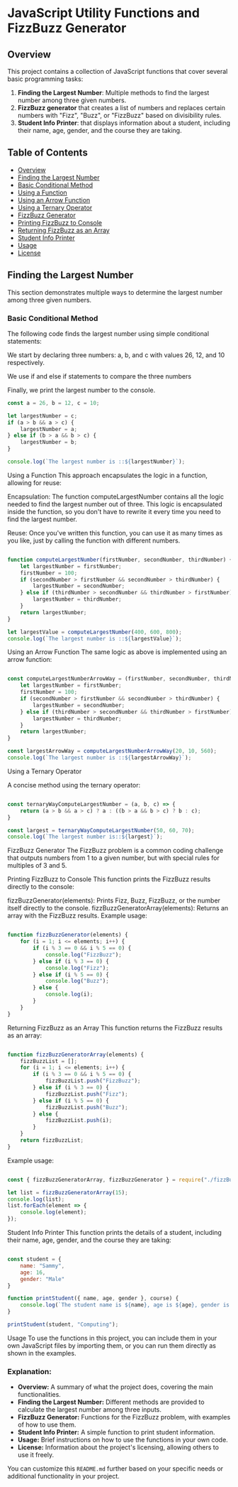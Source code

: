 # JavaScript Utility Functions and FizzBuzz Generator

## Overview

This project contains a collection of JavaScript functions that cover several basic programming tasks:
1. **Finding the Largest Number**: Multiple methods to find the largest number among three given numbers.
2. **FizzBuzz generator** that creates a list of numbers and replaces certain numbers with "Fizz", "Buzz", or "FizzBuzz" based on divisibility rules.
3. **Student Info Printer**: that displays information about a student, including their name, age, gender, and the course they are taking.

## Table of Contents
  - [Overview](#overview)
  - [Finding the Largest Number](#finding-the-largest-number)
  - [Basic Conditional Method](#basic-conditional-method)
  - [Using a Function](#using-a-function)
  - [Using an Arrow Function](#using-an-arrow-function)
  - [Using a Ternary Operator](#using-a-ternary-operator)
  - [FizzBuzz Generator](#fizzbuzz-generator)
  - [Printing FizzBuzz to Console](#printing-fizzbuzz-to-console)
  - [Returning FizzBuzz as an Array](#returning-fizzbuzz-as-an-array)
  - [Student Info Printer](#student-info-printer)
  - [Usage](#usage)
  - [License](#license)

## Finding the Largest Number

This section demonstrates multiple ways to determine the largest number among three given numbers.

### Basic Conditional Method

The following code finds the largest number using simple conditional statements:

We start by declaring three numbers: a, b, and c with values 26, 12, and 10 respectively.

We use if and else if statements to compare the three numbers

Finally, we print the largest number to the console.
```javascript
const a = 26, b = 12, c = 10;

let largestNumber = c;
if (a > b && a > c) {
    largestNumber = a;
} else if (b > a && b > c) {
    largestNumber = b;
}

console.log(`The largest number is ::${largestNumber}`);
```
Using a Function
This approach encapsulates the logic in a function, allowing for reuse:


Encapsulation: The function computeLargestNumber contains all the logic needed to find the largest number out of three. This logic is encapsulated inside the function, so you don't have to rewrite it every time you need to find the largest number.

Reuse: Once you've written this function, you can use it as many times as you like, just by calling the function with different numbers.
```javascript

function computeLargestNumber(firstNumber, secondNumber, thirdNumber) {
    let largestNumber = firstNumber;
    firstNumber = 100;
    if (secondNumber > firstNumber && secondNumber > thirdNumber) {
        largestNumber = secondNumber;
    } else if (thirdNumber > secondNumber && thirdNumber > firstNumber) {
        largestNumber = thirdNumber;
    }
    return largestNumber;
}

let largestValue = computeLargestNumber(400, 600, 800);
console.log(`The largest number is ::${largestValue}`);
```
Using an Arrow Function
The same logic as above is implemented using an arrow function:

```javascript

const computeLargestNumberArrowWay = (firstNumber, secondNumber, thirdNumber) => {
    let largestNumber = firstNumber;
    firstNumber = 100;
    if (secondNumber > firstNumber && secondNumber > thirdNumber) {
        largestNumber = secondNumber;
    } else if (thirdNumber > secondNumber && thirdNumber > firstNumber) {
        largestNumber = thirdNumber;
    }
    return largestNumber;
}

const largestArrowWay = computeLargestNumberArrowWay(20, 10, 560);
console.log(`The largest number is ::${largestArrowWay}`);
```
Using a Ternary Operator

A concise method using the ternary operator:

```javascript

const ternaryWayComputeLargestNumber = (a, b, c) => {
    return (a > b && a > c) ? a : ((b > a && b > c) ? b : c);
}

const largest = ternaryWayComputeLargestNumber(50, 60, 70);
console.log(`The largest number is::${largest}`);
```
FizzBuzz Generator
The FizzBuzz problem is a common coding challenge that outputs numbers from 1 to a given number, but with special rules for multiples of 3 and 5.

Printing FizzBuzz to Console
This function prints the FizzBuzz results directly to the console:

fizzBuzzGenerator(elements): Prints Fizz, Buzz, FizzBuzz, or the number itself directly to the console.
fizzBuzzGeneratorArray(elements): Returns an array with the FizzBuzz results.
Example usage:
```javascript

function fizzBuzzGenerator(elements) {
    for (i = 1; i <= elements; i++) {
        if (i % 3 == 0 && i % 5 == 0) {
            console.log("FizzBuzz");
        } else if (i % 3 == 0) {
            console.log("Fizz");
        } else if (i % 5 == 0) {
            console.log("Buzz");
        } else {
            console.log(i);
        }
    }
}
```
Returning FizzBuzz as an Array
This function returns the FizzBuzz results as an array:

```javascript

function fizzBuzzGeneratorArray(elements) {
    fizzBuzzList = [];
    for (i = 1; i <= elements; i++) {
        if (i % 3 == 0 && i % 5 == 0) {
            fizzBuzzList.push("FizzBuzz");
        } else if (i % 3 == 0) {
            fizzBuzzList.push("Fizz");
        } else if (i % 5 == 0) {
            fizzBuzzList.push("Buzz");
        } else {
            fizzBuzzList.push(i);
        }
    }
    return fizzBuzzList;
}
```
Example usage:

```javascript

const { fizzBuzzGeneratorArray, fizzBuzzGenerator } = require("./fizzBuzz");

let list = fizzBuzzGeneratorArray(15);
console.log(list);
list.forEach(element => {
    console.log(element);
});
```
Student Info Printer
This function prints the details of a student, including their name, age, gender, and the course they are taking:

```javascript

const student = {
    name: "Sammy",
    age: 16,
    gender: "Male"
}

function printStudent({ name, age, gender }, course) {
    console.log(`The student name is ${name}, age is ${age}, gender is ${gender} and course is ${course}`);
}

printStudent(student, "Computing");
```
Usage
To use the functions in this project, you can include them in your own JavaScript files by importing them, or you can run them directly as shown in the examples.

### Explanation:
- **Overview:** A summary of what the project does, covering the main functionalities.
- **Finding the Largest Number:** Different methods are provided to calculate the largest number among three inputs.
- **FizzBuzz Generator:** Functions for the FizzBuzz problem, with examples of how to use them.
- **Student Info Printer:** A simple function to print student information.
- **Usage:** Brief instructions on how to use the functions in your own code.
- **License:** Information about the project's licensing, allowing others to use it freely. 

You can customize this `README.md` further based on your specific needs or additional functionality in your project.

